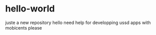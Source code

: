 # hello-world
juste a new repository
hello 
need help for developping ussd apps with mobicents
please
